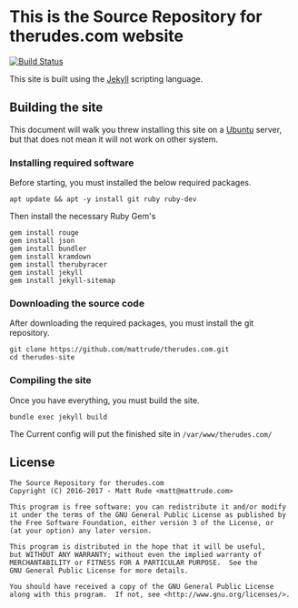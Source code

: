 # This is the Source Repository for therudes.com website

[![Build Status](https://travis-ci.org/mattrude/therudes.com.svg?branch=master)](https://travis-ci.org/mattrude/therudes.com)

This site is built using the [Jekyll](https://jekyllrb.com/) scripting language.

## Building the site

This document will walk you threw installing this site on a [Ubuntu](https://www.ubuntu.com) server, but that does not mean it will not work on other system.

### Installing required software

Before starting, you must installed the below required packages. 

    apt update && apt -y install git ruby ruby-dev

Then install the necessary Ruby Gem's

    gem install rouge
    gem install json
    gem install bundler
    gem install kramdown
    gem install therubyracer
    gem install jekyll
    gem install jekyll-sitemap

### Downloading the source code

After downloading the required packages, you must install the git repository.

    git clone https://github.com/mattrude/therudes.com.git
    cd therudes-site

### Compiling the site

Once you have everything, you must build the site.

    bundle exec jekyll build

The Current config will put the finished site in `/var/www/therudes.com/`

## License

    The Source Repository for therudes.com
    Copyright (C) 2016-2017 - Matt Rude <matt@mattrude.com>

    This program is free software: you can redistribute it and/or modify
    it under the terms of the GNU General Public License as published by
    the Free Software Foundation, either version 3 of the License, or
    (at your option) any later version.

    This program is distributed in the hope that it will be useful,
    but WITHOUT ANY WARRANTY; without even the implied warranty of
    MERCHANTABILITY or FITNESS FOR A PARTICULAR PURPOSE.  See the
    GNU General Public License for more details.

    You should have received a copy of the GNU General Public License
    along with this program.  If not, see <http://www.gnu.org/licenses/>.
